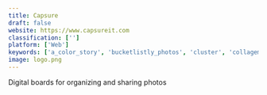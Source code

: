 ```yaml
---
title: Capsure
draft: false 
website: https://www.capsureit.com
classification: ['']
platform: ['Web']
keywords: ['a_color_story', 'bucketlistly_photos', 'cluster', 'collagemo', 'colordot_for_ios', 'fingerprint', 'framefam', 'ghostery_lite', 'keepsafe', 'new_google_photos', 'one_touch_share_app', 'ourcam', 'puppy.pics', 'poto', 'shared_albums_by_google_photos', 'shoto_events', 'wooof', 'inzdr', 'recall']
image: logo.png
---
```

Digital boards for organizing and sharing photos